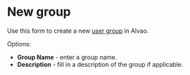 # New group
 
Use this form to create a new [user group](../../../../alvao-asset-management/implementation/users/groups) in Alvao.
   
Options:

- **Group Name** - enter a group name.
- **Description** - fill in a description of the group if applicable.
